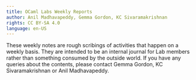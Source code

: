 ```yaml
---
title: OCaml Labs Weekly Reports
author: Anil Madhavapeddy, Gemma Gordon, KC Sivaramakrishnan
rights: CC BY-SA 4.0
language: en-US
---
```


These weekly notes are rough scribings of activities that happen on a weekly
basis. They are intended to be an internal journal for Lab members rather than
something consumed by the outside world.  If you have any queries about the
contents, please contact Gemma Gordon, KC Sivaramakrishnan or Anil Madhavapeddy.
